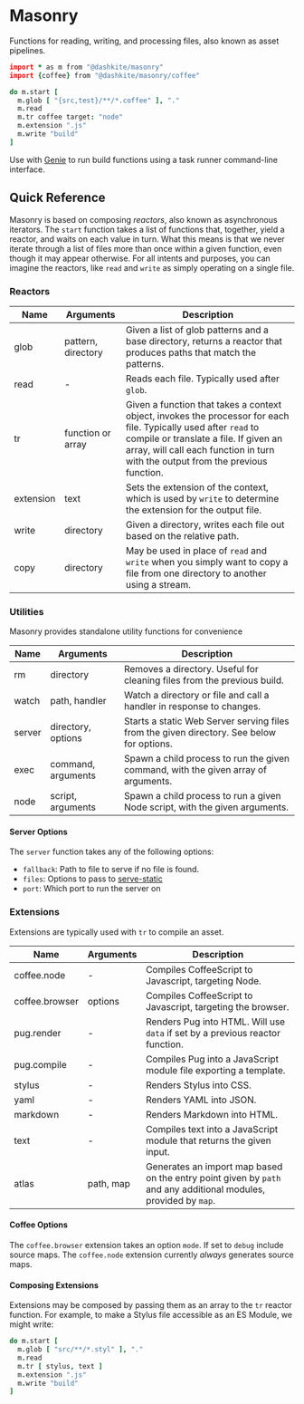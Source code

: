 # Masonry

Functions for reading, writing, and processing files, also known as asset pipelines.

```coffeescript
import * as m from "@dashkite/masonry"
import {coffee} from "@dashkite/masonry/coffee"

do m.start [
  m.glob [ "{src,test}/**/*.coffee" ], "."
  m.read
  m.tr coffee target: "node"
  m.extension ".js"
  m.write "build"
]
```

Use with [Genie][] to run build functions using a task runner command-line interface.

[Genie]://github.com/dashkite/genie#genie

## Quick Reference

Masonry is based on composing _reactors_, also known as asynchronous iterators. The `start` function takes a list of functions that, together, yield a reactor, and waits on each value in turn. What this means is that we never iterate through a list of files more than once within a given function, even though it may appear otherwise. For all intents and purposes, you can imagine the reactors, like `read` and `write` as simply operating on a single file.

### Reactors

| Name      | Arguments          | Description                                                  |
| --------- | ------------------ | ------------------------------------------------------------ |
| glob      | pattern, directory | Given a list of glob patterns and a base directory, returns a reactor that produces paths that match the patterns. |
| read      | -                  | Reads each file. Typically used after `glob`.                |
| tr        | function or array  | Given a function that takes a context object, invokes the processor for each file. Typically used after `read` to compile or translate a file. If given an array, will call each function in turn with the output from the previous function. |
| extension | text               | Sets the extension of the context, which is used by `write` to determine the extension for the output file. |
| write     | directory          | Given a directory, writes each file out based on the relative path. |
| copy      | directory          | May be used in place of `read` and `write` when you simply want to copy a file from one directory to another using a stream. |

### Utilities

Masonry provides standalone utility functions for convenience

| Name   | Arguments          | Description                                                  |
| ------ | ------------------ | ------------------------------------------------------------ |
| rm     | directory          | Removes a directory. Useful for cleaning files from the previous build. |
| watch  | path, handler      | Watch a directory or file and call a handler in response to changes. |
| server | directory, options | Starts a static Web Server serving files from the given directory. See below for options. |
| exec   | command, arguments | Spawn a child process to run the given command, with the given array of arguments. |
| node   | script, arguments  | Spawn a child process to run a given Node script, with the given arguments. |

#### Server Options

The `server` function takes any of the following options:

- `fallback`: Path to file to serve if no file is found.
- `files`: Options to pass to [serve-static][]
- `port`: Which port to run the server on

[serve-static]: http://expressjs.com/en/resources/middleware/serve-static.html

### Extensions

Extensions are typically used with `tr` to compile an asset.

| Name           | Arguments | Description                                                  |
| -------------- | --------- | ------------------------------------------------------------ |
| coffee.node    | -         | Compiles CoffeeScript to Javascript, targeting Node.         |
| coffee.browser | options   | Compiles CoffeeScript to Javascript, targeting the browser.  |
| pug.render     | -         | Renders Pug into HTML. Will use `data` if set by a previous reactor function. |
| pug.compile    | -         | Compiles Pug into a JavaScript module file exporting a template. |
| stylus         | -         | Renders Stylus into CSS.                                     |
| yaml           | -         | Renders YAML into JSON.                                      |
| markdown       | -         | Renders Markdown into HTML.                                  |
| text           | -         | Compiles text into a JavaScript module that returns the given input. |
| atlas          | path, map | Generates an import map based on the entry point given by `path` and any additional modules, provided by `map`. |

#### Coffee Options

The  `coffee.browser` extension takes an option `mode`. If set to `debug` include source maps. The `coffee.node` extension currently _always_ generates source maps.

#### Composing Extensions

Extensions may be composed by passing them as an array to the `tr` reactor function. For example, to make a Stylus file accessible as an ES Module, we might write:

```coffeescript
do m.start [
  m.glob [ "src/**/*.styl" ], "."
  m.read
  m.tr [ stylus, text ]
  m.extension ".js"
  m.write "build"
]
```